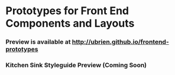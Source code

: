 # Prototypes for Front End Components and Layouts

### Preview is available at http://ubrien.github.io/frontend-prototypes

### Kitchen Sink Styleguide Preview (Coming Soon)
